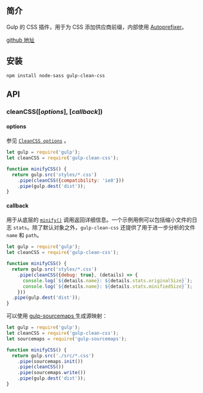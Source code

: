 ## 简介

Gulp 的 CSS 插件，用于为 CSS 添加供应商前缀，内部使用 [Autoprefixer](https://github.com/postcss/autoprefixer)。

[github 地址](https://github.com/sindresorhus/gulp-autoprefixer)

## 安装

```
npm install node-sass gulp-clean-css
```

## API

### cleanCSS\(\[_options_\], \[_callback_\]\)

#### options

参见 [`CleanCSS options`](https://github.com/jakubpawlowicz/clean-css#how-to-use-clean-css-api) 。

```js
let gulp = require('gulp');
let cleanCSS = require('gulp-clean-css');

function minifyCSS() {
  return gulp.src('styles/*.css')
    .pipe(cleanCSS({compatibility: 'ie8'}))
    .pipe(gulp.dest('dist'));
}
```

#### callback

用于从底层的  [`minify()`](https://github.com/jakubpawlowicz/clean-css#using-api) 调用返回详细信息。一个示例用例可以包括缩小文件的日志 `stats`。除了默认对象之外，`gulp-clean-css` 还提供了用于进一步分析的文件 `name` 和 `path`。

```js
let gulp = require('gulp');
let cleanCSS = require('gulp-clean-css');

function minifyCSS() {
  return gulp.src('styles/*.css')
    .pipe(cleanCSS({debug: true}, (details) => {
      console.log(`${details.name}: ${details.stats.originalSize}`);
      console.log(`${details.name}: ${details.stats.minifiedSize}`);
    }))
  .pipe(gulp.dest('dist'));
}
```

可以使用 [gulp-sourcemaps ](/cha-jian/gulp-sourcemaps.md)生成源映射：

```js
let gulp = require('gulp');
let cleanCSS = require('gulp-clean-css');
let sourcemaps = require('gulp-sourcemaps');

function minifyCSS() {
  return gulp.src('./src/*.css')
    .pipe(sourcemaps.init())
    .pipe(cleanCSS())
    .pipe(sourcemaps.write())
    .pipe(gulp.dest('dist'));
}
```



